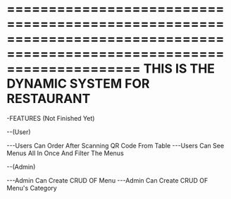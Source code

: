 ========================================================================================================================
THIS IS THE DYNAMIC SYSTEM FOR RESTAURANT
========================================================================================================================

-FEATURES (Not Finished Yet)

--(User)

---Users Can Order After Scanning QR Code From Table
---Users Can See Menus All In Once And Filter The Menus


--(Admin)

---Admin Can Create CRUD OF Menu
---Admin Can Create CRUD OF Menu's Category